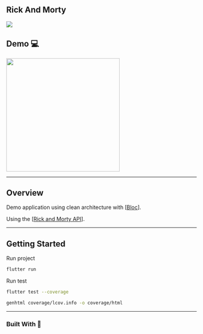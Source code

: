 ## Rick And Morty

<img src="https://badgen.net/badge/coverage/100%25/green?icon=github" />

## Demo 💻


<img src="https://github.com/gabrielferreir/rick-and-morty-app/blob/master/screenshot/list.gif?raw=true" width="300" />

---

## Overview

Demo application using clean architecture with [[Bloc](https://github.com/felangel/bloc/)].

Using the [[Rick and Morty API](https://github.com/afuh/rick-and-morty-api)].

---

## Getting Started

Run project

```bash
flutter run
```

Run test

```bash
flutter test --coverage
```

```bash
genhtml coverage/lcov.info -o coverage/html
```

---

### Built With 💎


